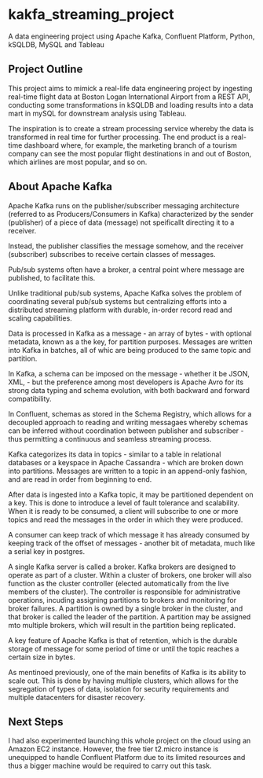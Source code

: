 # kakfa_streaming_project
A data engineering project using Apache Kafka, Confluent Platform, Python, kSQLDB, MySQL and Tableau

## Project Outline

This project aims to mimick a real-life data engineering project by ingesting real-time flight data at Boston Logan International Airport from a REST API, 
conducting some transformations in kSQLDB and loading results into a data mart in mySQL for downstream analysis using Tableau. 

The inspiration is to create a stream processing service whereby the data is transformed in real time for further processing. The end product is a real-time dashboard where, for example, the marketing 
branch of a tourism company can see the most popular flight destinations in and out of Boston, which airlines are most popular, and so on.

## About Apache Kafka

Apache Kafka runs on the publisher/subscriber messaging architecture (referred to as Producers/Consumers in Kafka) characterized by the sender (publisher) of a piece of data (message) not speificallt directing it to a receiver. 

Instead, the publisher classifies the message somehow, and the receiver (subscriber) subscribes to receive certain classes of messages.

Pub/sub systems often have a broker, a central point where message are published, to facilitate this.

Unlike traditional pub/sub systems, Apache Kafka solves the problem of coordinating several pub/sub systems but centralizing efforts into a distributed streaming platform with durable, in-order record read and scaling capabilities.

Data is processed in Kafka as a message - an array of bytes - with optional metadata, known as a the key, for partition purposes. Messages are written into Kafka in batches, all of whic are being produced to the same topic and partition. 

In Kafka, a schema can be imposed on the message - whether it be JSON, XML, - but the preference among most developers is Apache Avro for its strong data typing and schema evolution, with both backward and forward compatibility. 

In Confluent, schemas as stored in the Schema Registry, which allows for a decoupled approach to reading and writing messagaes whereby schemas can be inferred without coordination between publisher and subscriber - thus permitting a continuous and seamless streaming process.

Kafka categorizes its data in topics - similar to a table in relational databases or a keyspace in Apache Cassandra - which are broken down into partitions. Messages are written to a topic in an append-only fashion, and are read in order from beginning to end. 

After data is ingested into a Kafka topic, it may be partitioned dependent on a key. This is done to introduce a level of fault tolerance and scalability. When it is ready to be consumed, a client will subscribe to one or more topics and read the messages in the order in which they were produced. 

A consumer can keep track of which message it has already consumed by keeping track of the offset of messages - another bit of metadata, much like a serial key in postgres. 

A single Kafka server is called a broker. Kafka brokers are designed to operate as part of a cluster. Within a cluster of brokers, one broker will also function as the cluster controller (elected automatically from the live members of the cluster). The controller is responsible for administrative operations, incuding assigning partitions to brokers and monitoring for broker failures. A partition is owned by a single broker in the cluster, and that broker is called the leader of the partition. A partition may be assigned mto multiple brokers, which will result in the partition being replicated.

A key feature of Apache Kafka is that of retention, which is the durable storage of message for some period of time or until the topic reaches a certain size in bytes. 

As mentinoed previously, one of the main benefits of Kafka is its ability to scale out. This is done by having multiple clusters, which allows for the segregation of types of data, isolation for security requirements and multiple datacenters for disaster recovery. 

## Next Steps

I had also experimented launching this whole project on the cloud using an Amazon EC2 instance. However, the free tier t2.micro instance is unequipped to handle Confluent Platform due to 
its limited resources and thus a bigger machine would be required to carry out this task.


